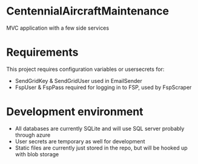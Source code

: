 # CentennialAircraftMaintenance
MVC application with a few side services

# Requirements
This project requires configuration variables or usersecrets for:
- SendGridKey & SendGridUser used in EmailSender
- FspUser & FspPass required for logging in to FSP, used by FspScraper

# Development environment
- All databases are currently SQLite and will use SQL server probably through azure
- User secrets are temporary as well for development
- Static files are currently just stored in the repo, but will be hooked up with blob storage
